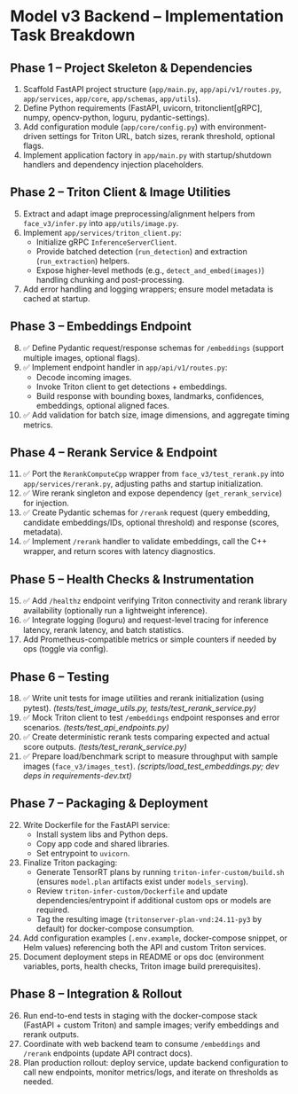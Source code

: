 # Model v3 Backend – Implementation Task Breakdown

## Phase 1 – Project Skeleton & Dependencies
1. Scaffold FastAPI project structure (`app/main.py`, `app/api/v1/routes.py`, `app/services`, `app/core`, `app/schemas`, `app/utils`).
2. Define Python requirements (FastAPI, uvicorn, tritonclient[gRPC], numpy, opencv-python, loguru, pydantic-settings).
3. Add configuration module (`app/core/config.py`) with environment-driven settings for Triton URL, batch sizes, rerank threshold, optional flags.
4. Implement application factory in `app/main.py` with startup/shutdown handlers and dependency injection placeholders.

## Phase 2 – Triton Client & Image Utilities
5. Extract and adapt image preprocessing/alignment helpers from `face_v3/infer.py` into `app/utils/image.py`.
6. Implement `app/services/triton_client.py`:
   - Initialize gRPC `InferenceServerClient`.
   - Provide batched detection (`run_detection`) and extraction (`run_extraction`) helpers.
   - Expose higher-level methods (e.g., `detect_and_embed(images)`) handling chunking and post-processing.
7. Add error handling and logging wrappers; ensure model metadata is cached at startup.

## Phase 3 – Embeddings Endpoint
8. ✅ Define Pydantic request/response schemas for `/embeddings` (support multiple images, optional flags).
9. ✅ Implement endpoint handler in `app/api/v1/routes.py`:
   - Decode incoming images.
   - Invoke Triton client to get detections + embeddings.
   - Build response with bounding boxes, landmarks, confidences, embeddings, optional aligned faces.
10. ✅ Add validation for batch size, image dimensions, and aggregate timing metrics.

## Phase 4 – Rerank Service & Endpoint
11. ✅ Port the `RerankComputeCpp` wrapper from `face_v3/test_rerank.py` into `app/services/rerank.py`, adjusting paths and startup initialization.
12. ✅ Wire rerank singleton and expose dependency (`get_rerank_service`) for injection.
13. ✅ Create Pydantic schemas for `/rerank` request (query embedding, candidate embeddings/IDs, optional threshold) and response (scores, metadata).
14. ✅ Implement `/rerank` handler to validate embeddings, call the C++ wrapper, and return scores with latency diagnostics.

## Phase 5 – Health Checks & Instrumentation
15. ✅ Add `/healthz` endpoint verifying Triton connectivity and rerank library availability (optionally run a lightweight inference).
16. ✅ Integrate logging (loguru) and request-level tracing for inference latency, rerank latency, and batch statistics.
17. Add Prometheus-compatible metrics or simple counters if needed by ops (toggle via config).

## Phase 6 – Testing
18. ✅ Write unit tests for image utilities and rerank initialization (using pytest). *(tests/test_image_utils.py, tests/test_rerank_service.py)*
19. ✅ Mock Triton client to test `/embeddings` endpoint responses and error scenarios. *(tests/test_api_endpoints.py)*
20. ✅ Create deterministic rerank tests comparing expected and actual score outputs. *(tests/test_rerank_service.py)*
21. ✅ Prepare load/benchmark script to measure throughput with sample images (`face_v3/images_test`). *(scripts/load_test_embeddings.py; dev deps in requirements-dev.txt)*

## Phase 7 – Packaging & Deployment
22. Write Dockerfile for the FastAPI service:
    - Install system libs and Python deps.
    - Copy app code and shared libraries.
    - Set entrypoint to `uvicorn`.
23. Finalize Triton packaging:
    - Generate TensorRT plans by running `triton-infer-custom/build.sh` (ensures `model.plan` artifacts exist under `models_serving`).
    - Review `triton-infer-custom/Dockerfile` and update dependencies/entrypoint if additional custom ops or models are required.
    - Tag the resulting image (`tritonserver-plan-vnd:24.11-py3` by default) for docker-compose consumption.
24. Add configuration examples (`.env.example`, docker-compose snippet, or Helm values) referencing both the API and custom Triton services.
25. Document deployment steps in README or ops doc (environment variables, ports, health checks, Triton image build prerequisites).

## Phase 8 – Integration & Rollout
26. Run end-to-end tests in staging with the docker-compose stack (FastAPI + custom Triton) and sample images; verify embeddings and rerank outputs.
27. Coordinate with web backend team to consume `/embeddings` and `/rerank` endpoints (update API contract docs).
28. Plan production rollout: deploy service, update backend configuration to call new endpoints, monitor metrics/logs, and iterate on thresholds as needed.
